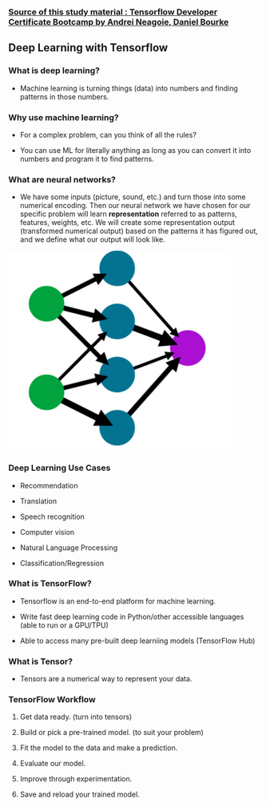 ### [Source of this study material : Tensorflow Developer Certificate Bootcamp by Andrei Neagoie, Daniel Bourke](https://www.udemy.com/course/tensorflow-developer-certificate-machine-learning-zero-to-mastery/)


## Deep Learning with Tensorflow

### What is deep learning?

- Machine learning is turning things (data) into numbers and finding patterns in those numbers.



### Why use machine learning?

- For a complex problem, can you think of all the rules?


- You can use ML for literally anything as long as you can convert it into numbers and program it to find patterns.



### What are neural networks?

- We have some inputs (picture, sound, etc.) and turn those into some numerical encoding. Then our neural network we have chosen for our specific problem will learn **representation** referred to as patterns, features, weights, etc. We will create some representation output (transformed numerical output) based on the patterns it has figured out, and we define what our output will look like.



![neural-networks-diagram](/GCP_ML_pictures/Study-logs/Tensorflow/Fundamentals/neural-networks-diagram.PNG "Neural network diagram")



### Deep Learning Use Cases

- Recommendation


- Translation


- Speech recognition


- Computer vision


- Natural Language Processing


- Classification/Regression



### What is TensorFlow?

- Tensorflow is an end-to-end platform for machine learning.


- Write fast deep learning code in Python/other accessible languages (able to run or a GPU/TPU)


- Able to access many pre-built deep learniing models (TensorFlow Hub)



### What is Tensor?

- Tensors are a numerical way to represent your data. 



### TensorFlow Workflow

1. Get data ready. (turn into tensors)


2. Build or pick a pre-trained model. (to suit your problem)


3. Fit the model to the data and make a prediction.


4. Evaluate our model.


5. Improve through experimentation.


6. Save and reload your trained model.



